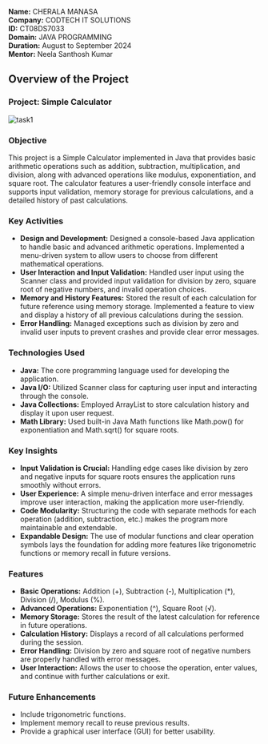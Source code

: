 **Name:** CHERALA MANASA  
**Company:** CODTECH IT SOLUTIONS  
**ID:** CT08DS7033  
**Domain:** JAVA PROGRAMMING  
**Duration:** August to September 2024  
**Mentor:** Neela Santhosh Kumar  

## Overview of the Project

### Project: Simple Calculator
![task1](https://github.com/user-attachments/assets/abe46870-669b-4b7a-a875-7c43096cc744)

### Objective
This project is a Simple Calculator implemented in Java that provides basic arithmetic operations such as addition, subtraction, multiplication, and division, along with advanced operations like modulus, exponentiation, and square root. The calculator features a user-friendly console interface and supports input validation, memory storage for previous calculations, and a detailed history of past calculations.

### Key Activities
- **Design and Development:** Designed a console-based Java application to handle basic and advanced arithmetic operations. Implemented a menu-driven system to allow users to choose from different mathematical operations.  
- **User Interaction and Input Validation:** Handled user input using the Scanner class and provided input validation for division by zero, square root of negative numbers, and invalid operation choices.  
- **Memory and History Features:** Stored the result of each calculation for future reference using memory storage. Implemented a feature to view and display a history of all previous calculations during the session.  
- **Error Handling:** Managed exceptions such as division by zero and invalid user inputs to prevent crashes and provide clear error messages.  

### Technologies Used
- **Java:** The core programming language used for developing the application.  
- **Java I/O:** Utilized Scanner class for capturing user input and interacting through the console.  
- **Java Collections:** Employed ArrayList to store calculation history and display it upon user request.  
- **Math Library:** Used built-in Java Math functions like Math.pow() for exponentiation and Math.sqrt() for square roots.  

### Key Insights
- **Input Validation is Crucial:** Handling edge cases like division by zero and negative inputs for square roots ensures the application runs smoothly without errors.  
- **User Experience:** A simple menu-driven interface and error messages improve user interaction, making the application more user-friendly.  
- **Code Modularity:** Structuring the code with separate methods for each operation (addition, subtraction, etc.) makes the program more maintainable and extendable.  
- **Expandable Design:** The use of modular functions and clear operation symbols lays the foundation for adding more features like trigonometric functions or memory recall in future versions.

### Features
- **Basic Operations:** Addition (+), Subtraction (-), Multiplication (*), Division (/), Modulus (%).  
- **Advanced Operations:** Exponentiation (^), Square Root (√).  
- **Memory Storage:** Stores the result of the latest calculation for reference in future operations.  
- **Calculation History:** Displays a record of all calculations performed during the session.  
- **Error Handling:** Division by zero and square root of negative numbers are properly handled with error messages.  
- **User Interaction:** Allows the user to choose the operation, enter values, and continue with further calculations or exit.

### Future Enhancements
- Include trigonometric functions.  
- Implement memory recall to reuse previous results.  
- Provide a graphical user interface (GUI) for better usability.  

